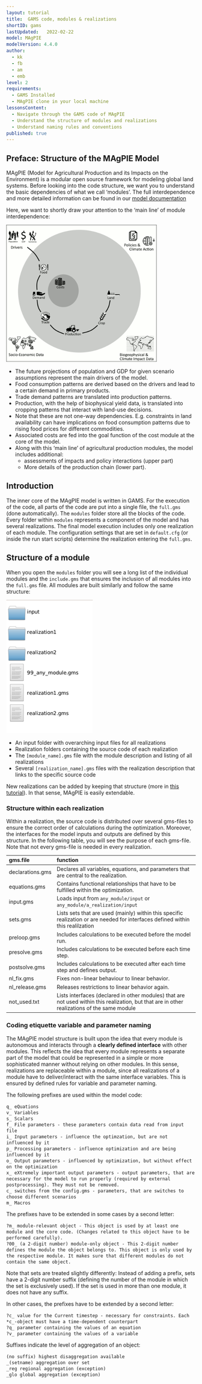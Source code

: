 ```yaml
---
layout: tutorial
title:  GAMS code, modules & realizations
shortID: gams
lastUpdated:   2022-02-22
model: MAgPIE
modelVersion: 4.4.0
author:
  - kk
  - fb
  - am
  - emb
level: 2
requirements:
  - GAMS Installed
  - MAgPIE clone in your local machine
lessonsContent:
  - Navigate through the GAMS code of MAgPIE
  - Understand the structure of modules and realizations
  - Understand naming rules and conventions
published: true
---
```


## Preface: Structure of the MAgPIE Model

MAgPIE (Model for Agricultural Production and its Impacts on the
Environment) is a modular open source framework for modeling global
land systems. Before looking into the code structure, we want you to
understand the basic dependencies of what we call ‘modules’. The full
interdependence and more detailed information can be found in our
[model documentation](https://rse.pik-potsdam.de/doc/magpie/4.4.0/)

Here, we want to shortly draw your attention to the ‘main line’ of
module interdependence:

<img src="../assets/img/magpie_model.gif" alt="centered image" width="400"/>

- The future projections of population and GDP for given scenario
  assumptions represent the main drivers of the model.
- Food consumption patterns are derived based on the drivers and lead
  to a certain demand in primary products.
- Trade demand patterns are translated into production patterns.
- Production, with the help of biophysical yield data, is translated
  into cropping patterns that interact with land-use decisions.
- Note that these are not one-way dependencies. E.g. constraints in
  land availability can have implications on food consumption patterns
  due to rising food prices for different commodities.
- Associated costs are fed into the goal function of the cost
  module at the core of the model.
- Along with this ‘main line’ of agricultural production modules, the model
  includes additional:
    - assessments of impacts and policy interactions (upper part)
    - More details of the production chain (lower part).

## Introduction

The inner core of the MAgPIE model is written in GAMS. For the execution of the
code, all parts of the code are put into a single file, the `full.gms`
(done automatically). The `modules` folder store all the blocks of the code.
Every folder within `modules` represents a component of the model and has
several realizations. The final model execution includes only one realization
of each module. The configuration settings that are set in `default.cfg`
(or inside the run start scripts) determine the realization entering the
`full.gms`.  

##  Structure of a module

When you open the `modules` folder you will see a long list of the individual
modules and the `include.gms` that ensures the inclusion of all modules into the
`full.gms` file. All modules are built similarly and follow the same structure:

![structure of any module](../assets/img/module_struc.png)

  - An input folder with overarching input files for all realizations
  - Realization folders containing the source code of each realization
  - The `[module_name].gms` file with the module description and listing of all
    realizations
  - Several `[realization_name].gms` files with the realization description
    that links to the specific source code

New realizations can be added by keeping that structure (more in
[this tutorial](7-advanced-changecode)). In that sense, MAgPIE is easily extendable.

### Structure within each realization

Within a realization, the source code is distributed over several
gms-files to ensure the correct order of calculations during the optimization.
Moreover, the interfaces for the model inputs and outputs are defined by this
structure. In the following table, you will see the purpose of each gms-file.
Note that not every gms-file is needed in every realization.

| gms.file         | function                                                                                                                             |
| :--------------- | :----------------------------------------------------------------------------------------------------------------------------------- |
| declarations.gms | Declares all variables, equations, and parameters that are central to the realization.                                                  |
| equations.gms    | Contains functional relationships that have to be fulfilled within the optimization.                                                 |
| input.gms        | Loads input from `any_module/input` or `any_module/a_realization/input`                                                              |
| sets.gms         | Lists sets that are used (mainly) within this specific realization or are needed for interfaces defined within this realilzation     |
| preloop.gms      | Includes calculations to be executed before the model run.                                                                           |
| presolve.gms     | Includes calculations to be executed before each time step.                                                                          |
| postsolve.gms    | Includes calculations to be executed after each time step and defines output.                                                        |
| nl\_fix.gms      | Fixes non-linear behaviour to linear behavior.                                                                                       |
| nl\_release.gms  | Releases restrictions to linear behavior again.                                                                                      |
| not\_used.txt    | Lists interfaces (declared in other modules) that are not used within this realization, but that are in other realizations of the same module |

### Coding etiquette variable and parameter naming

The MAgPIE model structure is built upon the idea that every module
is autonomous and interacts through a **clearly defined
interface** with other modules. This reflects the idea that every module represents
a separate part of the model that could be represented in a simple or more
sophisticated manner without relying on other modules. In this sense,
realizations are replaceable within a module, since all realizations of a module
have to deliver/interact with the same interface variables.
This is ensured by defined rules for variable and parameter naming.


The following prefixes are used within the model code:

    q_ eQuations
    v_ Variables
    s_ Scalars
    f_ File parameters - these parameters contain data read from input file
    i_ Input parameters - influence the optimzation, but are not influenced by it
    p_ Processing parameters - influence optimization and are being influenced by it
    o_ Output parameters - influenced by optimization, but without effect on the optimization
    x_ eXtremely important output parameters - output parameters, that are necessary for the model to run properly (required by external postprocessing). They must not be removed.
    c_ switches from the config.gms - parameters, that are switches to choose different scenarios
    m_ Macros

The prefixes have to be extended in some cases by a second letter:

    ?m_ module-relevant object - This object is used by at least one module and the core code. (Changes related to this object have to be performed carefully).
    ?00_ (a 2-digit number) module-only object - This 2-digit number defines the module the object belongs to. This object is only used by the respective module. It makes sure that different modules do not contain the same object.

Note that sets are treated slightly differently: Instead of adding a
prefix, sets have a 2-digit number suffix (defining the number of the
module in which the set is exclusively used). If the set is used in more
than one module, it does not have any suffix.

In other cases, the prefixes have to be extended by a second letter:

    ?c_ value for the Current timestep - necessary for constraints. Each *c_-object must have a time-dependent counterpart
    ?q_ parameter containing the values of an equation
    ?v_ parameter containing the values of a variable

Suffixes indicate the level of aggregation of an object:

    (no suffix) highest disaggregation available
    _(setname) aggregation over set
    _reg regional aggregation (exception)
    _glo global aggregation (exception)
